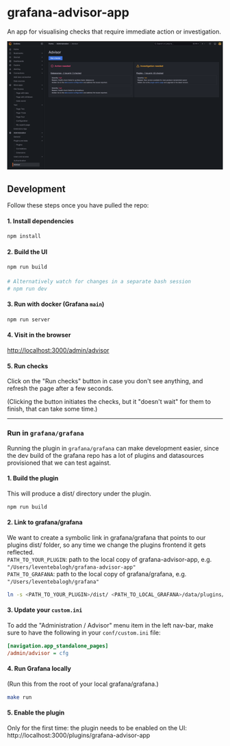 # grafana-advisor-app

An app for visualising checks that require immediate action or investigation.

![Screenshot](docs/screenshot.png)

## Development

Follow these steps once you have pulled the repo:

#### 1. Install dependencies

```bash
npm install
```

#### 2. Build the UI

```bash
npm run build

# Alternatively watch for changes in a separate bash session
# npm run dev
```

#### 3. Run with docker (Grafana `main`)

```bash
npm run server
```

#### 4. Visit in the browser

[http://localhost:3000/admin/advisor](http://localhost:3000/admin/advisor)

#### 5. Run checks

Click on the "Run checks" button in case you don't see anything, and refresh the page after a few seconds.

(Clicking the button initiates the checks, but it "doesn't wait" for them to finish, that can take some time.)

---

### Run in `grafana/grafana`

Running the plugin in `grafana/grafana` can make development easier, since the dev build of the grafana repo has a lot of plugins and datasources provisioned that we can test against.

#### 1. Build the plugin

This will produce a dist/ directory under the plugin.

```bash
npm run build
```

#### 2. Link to grafana/grafana

We want to create a symbolic link in grafana/grafana that points to our plugins dist/ folder, so any time we change the plugins frontend it gets reflected.<br>
`PATH_TO_YOUR_PLUGIN`: path to the local copy of grafana-advisor-app, e.g. `"/Users/leventebalogh/grafana-advisor-app"`<br>
`PATH_TO_GRAFANA`: path to the local copy of grafana/grafana, e.g. `"/Users/leventebalogh/grafana"`

```bash
ln -s <PATH_TO_YOUR_PLUGIN>/dist/ <PATH_TO_LOCAL_GRAFANA>/data/plugins/grafana-advisor-app
```

#### 3. Update your `custom.ini`

To add the "Administration / Advisor" menu item in the left nav-bar, make sure to have the following in your `conf/custom.ini` file:

```ini
[navigation.app_standalone_pages]
/admin/advisor = cfg
```

#### 4. Run Grafana locally

(Run this from the root of your local grafana/grafana.)

```bash
make run
```

#### 5. Enable the plugin

Only for the first time: the plugin needs to be enabled on the UI: http://localhost:3000/plugins/grafana-advisor-app
